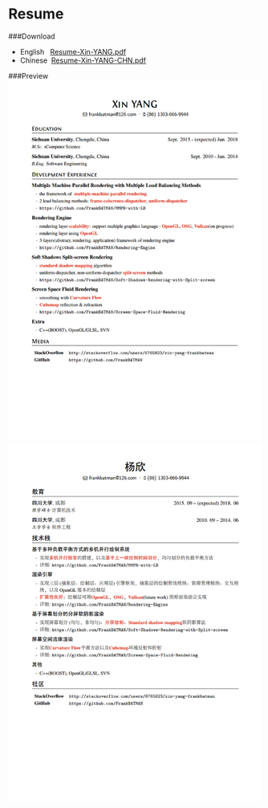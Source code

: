 # Resume

###Download
* English&nbsp;&nbsp;
[Resume-Xin-YANG.pdf](https://github.com/FrankBATMAN/Resume/blob/master/XinYANG.pdf)
* Chinese 
[Resume-Xin-YANG-CHN.pdf](https://github.com/FrankBATMAN/Resume/blob/master/XinYANG-CHN.pdf)


###Preview
![Preview-English](XinYANG.png)
![Preview-English](XinYANG-CHN.png)
